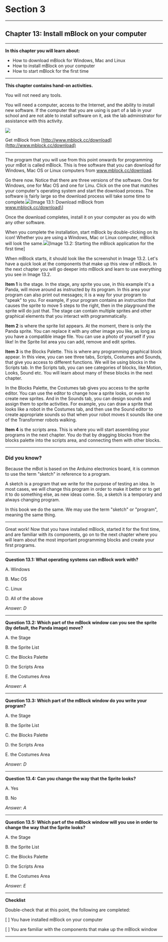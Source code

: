# Section 3

---

## Chapter 13: Install mBlock on your computer

---

**In this chapter you will learn about:**

* How to download mBlock for Windows, Mac and Linux
* How to install mBlock on your computer
* How to start mBlock for the first time

---

**This chapter contains hand-on activities.**

You will not need any tools.

You will need a computer, access to the Internet, and the ability to install new software. If the computer that you are using is part of a lab in your school and are not able to install software on it, ask the lab administrator for assistance with this activity.

![](/assets/2017-04-06_10-34-20.png)

Get mBlock from [http://www.mblock.cc/download](http://www.mblock.cc/download)

---

The program that you will use from this point onwards for programming your mBot is called mBlock. This is free software that you can download for Windows, Mac OS or Linux computers from www.mblock.cc/download.

Go there now. Notice that there are three versions of the software. One for Windows, one for Mac OS and one for Linu. Click on the one that matches your computer's operating system and start the download process. The software is fairly large so the download process will take some time to complete.![](/assets/2017-03-22_14-40-54.png)\[Image 13.1: Download mBlock from www.mblock.cc/download\]

Once the download completes, install it on your computer as you do with any other software.

When you complete the installation, start mBlock by double-clicking on its icon! Whether you are using a Windows, Mac or Linux computer, mBlock will look the same.![](/assets/2017-03-22_14-59-14.png)\[Image 13.2: Starting the mBlock application for the first time\]

When mBlock starts, it should look like the screenshot in Image 13.2. Let's have a quick look at the components that make up this view of mBlock. In the next chapter you will go deeper into mBlock and learn to use everything you see in Image 13.2.

**Item 1** is the stage. In the stage, any sprite you use, in this example it's a Panda, will move around as instructed by its program. In this area your program can also print out messages; it is a way for your program to "speak" to you. For example, if your program contains an instruction that causes the sprite to move 5 steps to the right, then in the playground the sprite will do just that. The stage can contain multiple sprites and other graphical elements that you interact with programmatically.

**Item 2** is where the sprite list appears. At the moment, there is only the Panda sprite. You can replace it with any other image you like, as long as you have a compatible image file. You can use a photo of yourself if you like! In the Sprite list area you can add, remove and edit sprites.

**Item 3** is the Blocks Palette. This is where any programming graphical block appear. In this view, you can see three tabs, Scripts, Costumes and Sounds, that give you access to different functions. We will be using blocks in the Scripts tab. In the Scripts tab, you can see categories of blocks, like Motion, Looks, Sound etc. You will learn about many of these blocks in the next chapter.

In the Blocks Palette, the Costumes tab gives you access to the sprite editor. You can use the editor to change how a sprite looks, or even to create new sprites. And in the Sounds tab, you can design sounds and assign them to sprite activities. For example, you can draw a sprite that looks like a robot in the Costumes tab, and then use the Sound editor to create appropriate sounds so that when your robot moves it sounds like one of the Transformer robots walking.

**Item 4** is the scripts area. This is where you will start assembling your programs in the next chapter. You do that by dragging blocks from the blocks palette into the scripts area, and connecting them with other blocks.

---

### Did you know?

Because the mBot is based on the Arduino electronics board, it is common to use the term "sketch" in reference to a program.

A sketch is a program that we write for the purpose of testing an idea. In most cases, we will change this program in order to make it better or to get it to do something else, as new ideas come. So, a sketch is a temporary and always changing program.

In this book we do the same. We may use the term "sketch" or "program", meaning the same thing.

---

Great work! Now that you have installed mBlock, started it for the first time, and are familiar with its components, go on to the next chapter where you will learn about the most important programming blocks and create your first programs.

---

**Question 13.1: What operating systems can mBlock work with?**

A. Windows

B. Mac OS

C. Linux

D. All of the above

_Answer: D_

---

**Question 13.2: Which part of the mBlock window can you see the sprite \(by default, the Panda image\) move?**

A. the Stage

B. the Sprite List

C. the Blocks Palette

D. the Scripts Area

E. the Costumes Area

_Answer: A_

---

**Question 13.3: Which part of the mBlock window do you write your program?**

A. the Stage

B. the Sprite List

C. the Blocks Palette

D. the Scripts Area

E. the Costumes Area

_Answer: D_

---

**Question 13.4: Can you change the way that the Sprite looks?**

A. Yes

B. No

_Answer: A_

---

**Question 13.5: Which part of the mBlock window will you use in order to change the way that the Sprite looks?**

A. the Stage

B. the Sprite List

C. the Blocks Palette

D. the Scripts Area

E. the Costumes Area

_Answer: E_

---

**Checklist**

Double-check that at this point, the following are completed:

\[ \] You have installed mBlock on your computer

\[ \] You are familiar with the components that make up the mBlock window

---



